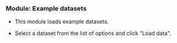 ### **Module: Example datasets**

* This module loads example datasets.

* Select a dataset from the list of options and click "Load data".
